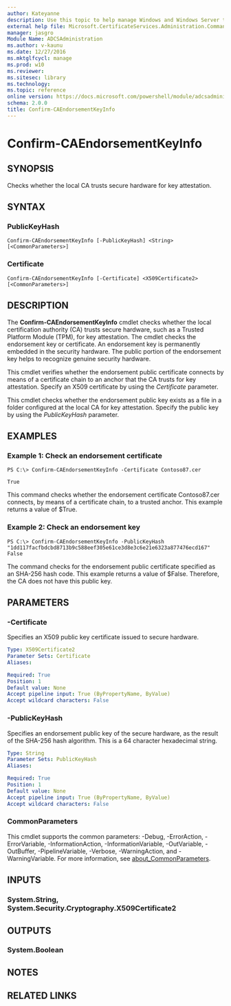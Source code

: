 ```yaml
---
author: Kateyanne
description: Use this topic to help manage Windows and Windows Server technologies with Windows PowerShell.
external help file: Microsoft.CertificateServices.Administration.Commands.dll-Help.xml
manager: jasgro
Module Name: ADCSAdministration
ms.author: v-kaunu
ms.date: 12/27/2016
ms.mktglfcycl: manage
ms.prod: w10
ms.reviewer: 
ms.sitesec: library
ms.technology: 
ms.topic: reference
online version: https://docs.microsoft.com/powershell/module/adcsadministration/confirm-caendorsementkeyinfo?view=windowsserver2019-ps&wt.mc_id=ps-gethelp
schema: 2.0.0
title: Confirm-CAEndorsementKeyInfo
---
```


# Confirm-CAEndorsementKeyInfo

## SYNOPSIS
Checks whether the local CA trusts secure hardware for key attestation.

## SYNTAX

### PublicKeyHash
```
Confirm-CAEndorsementKeyInfo [-PublicKeyHash] <String> [<CommonParameters>]
```

### Certificate
```
Confirm-CAEndorsementKeyInfo [-Certificate] <X509Certificate2> [<CommonParameters>]
```

## DESCRIPTION
The **Confirm-CAEndorsementKeyInfo** cmdlet checks whether the local certification authority (CA) trusts secure hardware, such as a Trusted Platform Module (TPM), for key attestation.
The cmdlet checks the endorsement key or certificate.
An endorsement key is permanently embedded in the security hardware.
The public portion of the endorsement key helps to recognize genuine security hardware.

This cmdlet verifies whether the endorsement public certificate connects by means of a certificate chain to an anchor that the CA trusts for key attestation.
Specify an X509 certificate by using the *Certificate* parameter.

This cmdlet checks whether the endorsement public key exists as a file in a folder configured at the local CA for key attestation.
Specify the public key by using the *PublicKeyHash* parameter.

## EXAMPLES

### Example 1: Check an endorsement certificate
```
PS C:\> Confirm-CAEndorsementKeyInfo -Certificate Contoso87.cer

True
```

This command checks whether the endorsement certificate Contoso87.cer connects, by means of a certificate chain, to a trusted anchor.
This example returns a value of $True.

### Example 2: Check an endorsement key
```
PS C:\> Confirm-CAEndorsementKeyInfo -PublicKeyHash "1dd117facfbdcbd8713b9c588eef305e61ce3d8e3c6e21e6323a877476ecd167"
False
```

The command checks for the endorsement public certificate specified as an SHA-256 hash code.
This example returns a value of $False.
Therefore, the CA does not have this public key.

## PARAMETERS

### -Certificate
Specifies an X509 public key certificate issued to secure hardware.

```yaml
Type: X509Certificate2
Parameter Sets: Certificate
Aliases: 

Required: True
Position: 1
Default value: None
Accept pipeline input: True (ByPropertyName, ByValue)
Accept wildcard characters: False
```

### -PublicKeyHash
Specifies an endorsement public key of the secure hardware, as the result of the SHA-256 hash algorithm.
This is a 64 character hexadecimal string.

```yaml
Type: String
Parameter Sets: PublicKeyHash
Aliases: 

Required: True
Position: 1
Default value: None
Accept pipeline input: True (ByPropertyName, ByValue)
Accept wildcard characters: False
```

### CommonParameters
This cmdlet supports the common parameters: -Debug, -ErrorAction, -ErrorVariable, -InformationAction, -InformationVariable, -OutVariable, -OutBuffer, -PipelineVariable, -Verbose, -WarningAction, and -WarningVariable. For more information, see [about_CommonParameters](https://go.microsoft.com/fwlink/?LinkID=113216).

## INPUTS

### System.String, System.Security.Cryptography.X509Certificate2

## OUTPUTS

### System.Boolean

## NOTES

## RELATED LINKS

